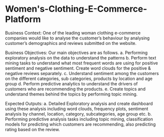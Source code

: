 # Women's-Clothing-E-Commerce-Platform

Business Context:
One of the leading woman clothing e-commerce companies would like to analyse the customer’s behaviour by analysing customer’s demographics and reviews submitted on the website.

Business Objectives:
Our main objectives are as follows.
a. Performing exploratory analysis on the data to understand the patterns
b. Perform text mining tasks to understand what most frequent words are using for positive sentiment and negative sentiment. 
   Create word clouds for the positive & negative reviews separately.
c. Understand sentiment among the customers on the different categories, sub categories, products by location and age group
d. Perform predictive analytics to understand the drivers of customers who are recommending the products.
e. Create topics and understand themes behind the topics by performing topic mining.

Expected Outputs:
a. Detailed Exploratory analysis and create dashboard using these analysis including word clouds, frequency plots,
sentiment analysis by channel, location, category, subcategories, age group etc.
b. Performing predictive analysis tasks including topic mining, classification models for
predicting which customers are recommending, also predicting rating based on the review.
